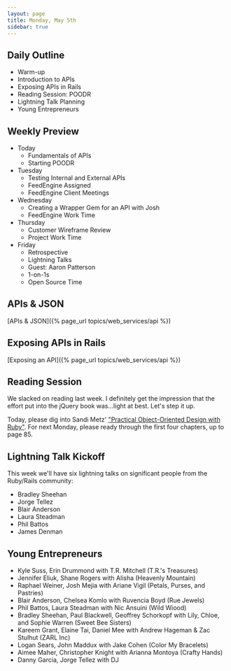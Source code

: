 ```yaml
---
layout: page
title: Monday, May 5th
sidebar: true
---
```


## Daily Outline

* Warm-up
* Introduction to APIs
* Exposing APIs in Rails
* Reading Session: POODR
* Lightning Talk Planning
* Young Entrepreneurs

## Weekly Preview

* Today
  * Fundamentals of APIs
  * Starting POODR
* Tuesday
  * Testing Internal and External APIs
  * FeedEngine Assigned
  * FeedEngine Client Meetings
* Wednesday
  * Creating a Wrapper Gem for an API with Josh
  * FeedEngine Work Time
* Thursday
  * Customer Wireframe Review
  * Project Work Time
* Friday
  * Retrospective
  * Lightning Talks
  * Guest: Aaron Patterson
  * 1-on-1s
  * Open Source Time

## APIs & JSON

[APIs & JSON]({% page_url topics/web_services/api %})

## Exposing APIs in Rails

[Exposing an API]({% page_url topics/web_services/api %})

## Reading Session

We slacked on reading last week. I definitely get the impression that the effort put into the jQuery book was...light at best. Let's step it up.

Today, please dig into Sandi Metz' ["Practical Object-Oriented Design with Ruby"](http://www.poodr.info/). For next Monday, please ready through the first four chapters, up to page 85.

## Lightning Talk Kickoff

This week we'll have six lightning talks on significant people from the Ruby/Rails community:

* Bradley Sheehan
* Jorge Tellez
* Blair Anderson
* Laura Steadman
* Phil Battos
* James Denman

## Young Entrepreneurs

* Kyle Suss, Erin Drummond with T.R. Mitchell (T.R.'s Treasures)
* Jennifer Eliuk, Shane Rogers with Alisha (Heavenly Mountain)
* Raphael Weiner, Josh Mejia with Ariane Vigil (Petals, Purses, and Pastries)
* Blair Anderson, Chelsea Komlo with Ruvencia Boyd (Rue Jewels)
* Phil Battos, Laura Steadman with Nic Ansuini (Wild Wiood)
* Bradley Sheehan, Paul Blackwell, Geoffrey Schorkopf with Lily, Chloe, and Sophie Warren (Sweet Bee Sisters)
* Kareem Grant, Elaine Tai, Daniel Mee with Andrew Hageman & Zac Stulhut (ZARL Inc)
* Logan Sears, John Maddux with Jake Cohen (Color My Bracelets)
* Aimee Maher, Christopher Knight with Arianna Montoya (Crafty Hands)
* Danny Garcia, Jorge Tellez with DJ
